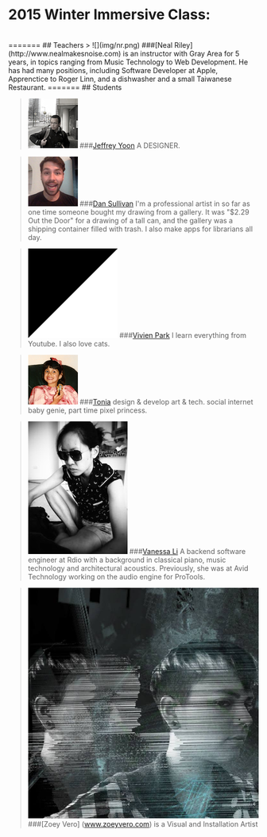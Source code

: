 # 2015 Winter Immersive Class:
<br>
=======
## Teachers
> ![](img/nr.png)
###[Neal Riley](http://www.nealmakesnoise.com) is an instructor with Gray Area for 5 years, in topics ranging from Music Technology to Web Development.  He has had many positions, including Software Developer at Apple, Apprenctice to Roger Linn, and a dishwasher and a small Taiwanese Restaurant.
=======
## Students

> ![](img/jy.jpg)
###[Jeffrey Yoon](https://www.flickr.com/photos/7258294@N06/)
A DESIGNER.

> ![](img/ds.png)
###[Dan Sullivan](https://github.com/dullivan)
I'm a professional artist in so far as one time someone bought my drawing from a gallery. It was "$2.29 Out the Door" for a drawing of a tall can, and the gallery was a shipping container filled with trash. I also make apps for librarians all day.

> ![](img/vp.gif)
###[Vivien Park](http://gravitymax.wordpress.com)
I learn everything from Youtube. I also love cats.

> ![](img/tonia.png)
###[Tonia](http://konversation.us)
design & develop art & tech. social internet baby genie, part time pixel princess.

> ![](img/vl.jpg)
###[Vanessa Li](https://github.com/devanessa) 
A backend software engineer at Rdio with a background in classical piano, music technology and architectural acoustics. Previously, she was at Avid Technology working on the audio engine for ProTools.

> ![](img/zv.jpg)
###[Zoey Vero] (www.zoeyvero.com) is a Visual and Installation Artist
<br />
